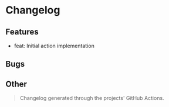 # Changelog


## Features

* feat: Initial action implementation

## Bugs


## Other




> Changelog generated through the projects' GitHub Actions.